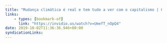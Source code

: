 ```yaml
---
title: "Mudança climática é real e tem tudo a ver com o capitalismo | 052 - Invidious"
links:
    - types: [bookmark-of]
      link: "https://invidio.us/watch?v=UmefT_nOpQ4"
date: 2019-10-02T11:36:36.946+00:00
syndicationLinks:
---
```

